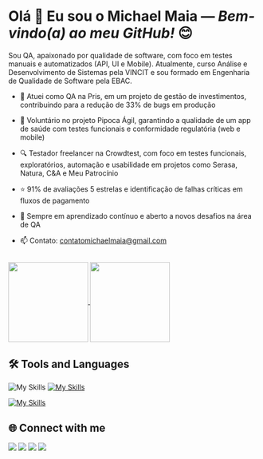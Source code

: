 # Olá 👋 Eu sou o Michael Maia — *Bem-vindo(a) ao meu GitHub!* 😊
Sou QA, apaixonado por qualidade de software, com foco em testes manuais e automatizados (API, UI e Mobile). Atualmente, curso Análise e Desenvolvimento de Sistemas pela VINCIT e sou formado em Engenharia de Qualidade de Software pela EBAC.

- 💼 Atuei como QA na Pris, em um projeto de gestão de investimentos, contribuindo para a redução de 33% de bugs em produção

- 🤝 Voluntário no projeto Pipoca Ágil, garantindo a qualidade de um app de saúde com testes funcionais e conformidade regulatória (web e mobile)

- 🔍 Testador freelancer na Crowdtest, com foco em testes funcionais, exploratórios, automação e usabilidade em projetos como Serasa, Natura, C&A e Meu Patrocínio

- ⭐ 91% de avaliações 5 estrelas e identificação de falhas críticas em fluxos de pagamento

- 🚀 Sempre em aprendizado contínuo e aberto a novos desafios na área de QA

- 📫 Contato: contatomichaelmaia@gmail.com

##
    
<div> 
    <a href="https://github.com/qamichaelmaia">
      <img height=160 align="center" src="https://github-readme-stats.vercel.app/api?username=qamichaelmaia&show_icons=true&theme=dark" />
    </a>
    <a href="https://github.com/qamichaelmaia/convoychat">
      <img height=160 align="center" src="https://github-readme-stats.vercel.app/api/top-langs?username=qamichaelmaia&layout=compact&langs_count=8&card_width=320&theme=dark" />
    </a>
</div>



## 🛠️  Tools and Languages
![My Skills](https://go-skill-icons.vercel.app/api/icons?i=cypress,playwright&titles=true,git&theme=light)
[![My Skills](https://skillicons.dev/icons?i=selenium,androidstudio,postman,graphql,jenkins,mysql,docker,nodejs,github,githubactions,git&theme=light )](https://skillicons.dev)

[![My Skills](https://skillicons.dev/icons?i=js,py,java,cs,dotnet&theme=light )](https://skillicons.dev)  

</div>


## 🌐 Connect with me
<div>
  <a href="mailto:contatomichaelmaia@gmail.com" target="_blank" rel="noopener noreferrer"><img src="https://img.shields.io/badge/Email-404040?style=for-the-badge&logo=gmail&logoColor=red"></a>
  <a href="https://www.linkedin.com/in/qamichael/" target="_blank" rel="noopener noreferrer"><img src="https://img.shields.io/badge/LinkedIn-0077B5?style=for-the-badge&logo=linkedin&logoColor=white"></a>
  <a href="https://wa.me/5571999348625" target="_blank" rel="noopener noreferrer"><img src="https://img.shields.io/badge/WhatsApp-2c9b55?style=for-the-badge&logo=whatsapp&logoColor=white"></a>
      <a href="https://qamichaelmaia.github.io/qamichael-portfolio/" target="_blank" rel="noopener noreferrer">
    <img src="https://img.shields.io/badge/Portfólio-000000?style=for-the-badge&logo=dev.to&logoColor=white">
  </a>
</div>




